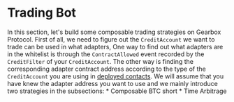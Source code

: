 # Trading Bot

In this section, let's build some composable trading strategies on Gearbox Protocol. First of all, we need to figure out the `CreditAccount` we want to trade can be used in what adapters, One way to find out what adapters are in the whitelist is through the `ContractAllowed` event recorded by the `CreditFilter` of your `CreditAccount`. The other way is finding the corresponding adapter contract address according to the type of the `CreditAccount` you are using in [deployed contacts](../deployed-contracts). We will assume that you have knew the adapter address you want to use and we mainly introduce two strategies in the subsections:
    * Composable BTC short
    * Time Arbitrage 
